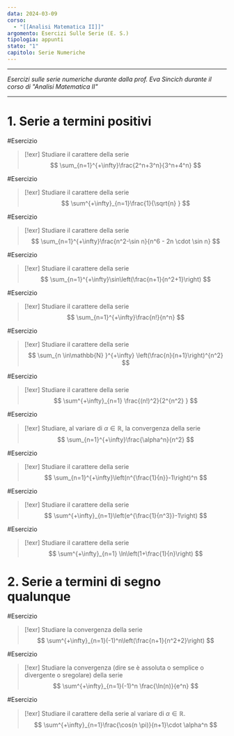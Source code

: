```yaml
---
data: 2024-03-09
corso:
  - "[[Analisi Matematica II]]"
argomento: Esercizi Sulle Serie (E. S.)
tipologia: appunti
stato: "1"
capitolo: Serie Numeriche
---
```

- - -
*Esercizi sulle serie numeriche durante dalla prof. Eva Sincich durante il corso di "Analisi Matematica II"*
- - -
# 1. Serie a termini positivi
#Esercizio 
> [!exr] 
> Studiare il carattere della serie
> $$
> \sum_{n=1}^{+\infty}\frac{2^n+3^n}{3^n+4^n}
> $$

#Esercizio 
> [!exr] 
> Studiare il carattere della serie
> $$
> \sum^{+\infty}_{n=1}\frac{1}{\sqrt{n} }
> $$

#Esercizio 
> [!exr] 
> Studiare il carattere della serie
> $$
> \sum_{n=1}^{+\infty}\frac{n^2-\sin n}{n^6 - 2n \cdot \sin n}
> $$

#Esercizio 
> [!exr]
> Studiare il carattere della serie
> $$
> \sum_{n=1}^{+\infty}\sin\left(\frac{n+1}{n^2+1}\right)
> $$

#Esercizio 
> [!exr] 
> Studiare il carattere della serie
> $$
> \sum_{n=1}^{+\infty}\frac{n!}{n^n}
> $$

#Esercizio 
> [!exr] 
> Studiare il carattere della serie
> $$
> \sum_{n \in\mathbb{N} }^{+\infty} \left(\frac{n}{n+1}\right)^{n^2}
> $$

#Esercizio 
> [!exr] 
> Studiare il carattere della serie
> $$
> \sum^{+\infty}_{n=1} \frac{(n!)^2}{2^{n^2} }
> $$

#Esercizio 
> [!exr] 
> Studiare, al variare di $\alpha \in \mathbb{R}$, la convergenza della serie
> $$
> \sum_{n=1}^{+\infty}\frac{\alpha^n}{n^2}
> $$

#Esercizio 
> [!exr] 
> Studiare il carattere della serie
> $$
> \sum_{n=1}^{+\infty}\left(n^{\frac{1}{n}}-1\right)^n
> $$

#Esercizio 
> [!exr] 
> Studiare il carattere della serie
> $$
> \sum^{+\infty}_{n=1}\left(e^{\frac{1}{n^3}}-1\right)
> $$

#Esercizio 
> [!exr] 
> Studiare il carattere della serie
> $$
> \sum^{+\infty}_{n=1} \ln\left(1+\frac{1}{n}\right)
> $$

# 2. Serie a termini di segno qualunque
#Esercizio 
> [!exr] 
> Studiare la convergenza della serie
> $$
> \sum^{+\infty}_{n=1}(-1)^n\left(\frac{n+1}{n^2+2}\right)
> $$

#Esercizio 
> [!exr] 
> Studiare la convergenza (dire se è assoluta o semplice o divergente o sregolare) della serie
> $$
> \sum^{+\infty}_{n=1}(-1)^n \frac{\ln(n)}{e^n}
> $$
> 

#Esercizio 
> [!exr] 
> Studiare il carattere della serie al variare di $\alpha \in \mathbb{R}$.
> $$
> \sum^{+\infty}_{n=1}\frac{\cos(n \pi)}{n+1}\cdot \alpha^n
> $$
